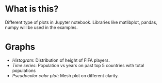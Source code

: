 # What is this?
Different type of plots in Jupyter notebook. Libraries like matlibplot, pandas, numpy will be used in the examples.

# Graphs
* _Histogram_: Distribution of height of FIFA players.
* _Time series_: Population vs years on past top 5 countries with total populations
* _Pseudocolor color plot_: Mesh plot on different clarity.
